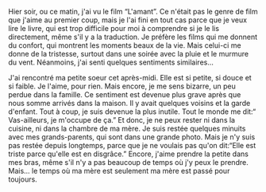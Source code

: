 
Hier soir, ou ce matin, j'ai vu le film “L'amant”. Ce n'était pas le genre de film que j'aime au premier coup, mais je l'ai fini en tout cas parce que je veux lire le livre, qui est trop difficile pour moi à comprendre si je le lis directement, même s'il y a la traduction. Je préfère les films qui me donnent du confort, qui montrent les moments beaux de la vie. Mais celui-ci me donne de la tristesse, surtout dans une soirée avec la pluie et le murmure du vent. Néanmoins, j'ai senti quelques sentiments similaires... 

J'ai rencontré ma petite soeur cet après-midi. Elle est si petite, si douce et si faible. Je l'aime, pour rien. Mais encore, je me sens bizarre, un peu perdue dans la famille. Ce sentiment est devenue plus grave après que nous somme arrivés dans la maison. Il y avait quelques voisins et la garde d'enfant. Tout à coup, je suis devenue la plus inutile. Tout le monde me dit:“ Vas-ailleurs, je m'occupe de ça.” Et donc, je ne peux rester ni dans la cuisine, ni dans la chambre de ma mère. Je suis restée quelques minuits avec mes grands-parents, qui sont dans une grande photo. Mais je n'y suis pas restée depuis longtemps, parce que je ne voulais pas qu'on dit:“Elle est triste parce qu'elle est en disgrâce.” Encore, j'aime prendre la petite dans mes bras, même s'il n'y a pas beaucoup de temps où j'y peux le prendre. Mais... le temps où ma mère est seulement ma mère est passé pour toujours.